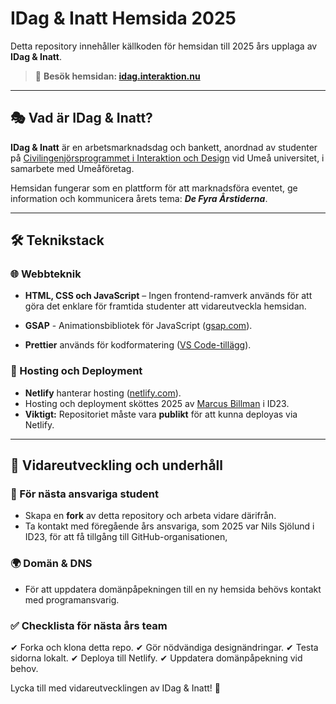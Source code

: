 # IDag & Inatt Hemsida 2025

Detta repository innehåller källkoden för hemsidan till 2025 års upplaga av **IDag & Inatt**.

> 🔗 **Besök hemsidan: [idag.interaktion.nu](https://idag.interaktion.nu)**

---

## 🎭 Vad är IDag & Inatt?

**IDag & Inatt** är en arbetsmarknadsdag och bankett, anordnad av studenter på [Civilingenjörsprogrammet i Interaktion och Design](https://www.umu.se/utbildning/program/civilingenjorsprogrammet-i-interaktion-och-design/) vid Umeå universitet, i samarbete med Umeåföretag.

Hemsidan fungerar som en plattform för att marknadsföra eventet, ge information och kommunicera årets tema: **_De Fyra Årstiderna_**.

---

## 🛠 Teknikstack

### 🌐 Webbteknik
- **HTML, CSS och JavaScript** – Ingen frontend-ramverk används för att göra det enklare för framtida studenter att vidareutveckla hemsidan.

- **GSAP** - Animationsbibliotek för JavaScript ([gsap.com](https://gsap.com/)).

- **Prettier** används för kodformatering ([VS Code-tillägg](https://marketplace.visualstudio.com/items?itemName=esbenp.prettier-vscode)).

### 🚀 Hosting och Deployment
- **Netlify** hanterar hosting ([netlify.com](https://www.netlify.com)).
- Hosting och deployment sköttes 2025 av [Marcus Billman](https://www.marcusbillman.com) i ID23.
- **Viktigt:** Repositoriet måste vara **publikt** för att kunna deployas via Netlify.

---

## 🔧 Vidareutveckling och underhåll

### 📌 För nästa ansvariga student
- Skapa en **fork** av detta repository och arbeta vidare därifrån.
- Ta kontakt med föregående års ansvariga, som 2025 var Nils Sjölund i ID23, för att få tillgång till GitHub-organisationen,  

### 🌍 Domän & DNS
- För att uppdatera domänpåpekningen till en ny hemsida behövs kontakt med programansvarig.

### ✅ Checklista för nästa års team
✔ Forka och klona detta repo.
✔ Gör nödvändiga designändringar.
✔ Testa sidorna lokalt.
✔ Deploya till Netlify.
✔ Uppdatera domänpåpekning vid behov.

Lycka till med vidareutvecklingen av IDag & Inatt! 🎉

